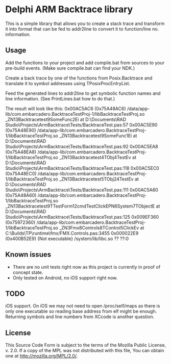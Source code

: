 Delphi ARM Backtrace library
============================
This is a simple library that allows you to create a stack trace and transform
it into format that can be fed to addr2line to convert it to function/line no.
information.

Usage
-----
Add the functions to your project and add compile.bat from sources to your
pre-build events. (Make sure compile.bat can find your NDK.)

Create a back trace by one of the functions from Posix.Backtrace and translate
it to symbol addresses using TPosixProcEntryList.

Feed the generated lines to addr2line to get symbolic function names and line
information. (See PrintLines.bat how to do that.)

The result will look like this:
	0x00AC5AC6 (0x75A48AC6) /data/app-lib/com.embarcadero.BacktraceTestProj-1/libBacktraceTestProj.so
	_ZN13Backtracetest9SomeFunc2Ei at D:\Documents\RAD Studio\Projects\ArmBacktrace\Tests/BacktraceTest.pas:57
	0x00AC5E90 (0x75A48E90) /data/app-lib/com.embarcadero.BacktraceTestProj-1/libBacktraceTestProj.so
	_ZN13Backtracetest9SomeFunc1Ei at D:\Documents\RAD Studio\Projects\ArmBacktrace\Tests/BacktraceTest.pas:92
	0x00AC5EA8 (0x75A48EA8) /data/app-lib/com.embarcadero.BacktraceTestProj-1/libBacktraceTestProj.so
	_ZN13Backtracetest4TObj4TestEv at D:\Documents\RAD Studio\Projects\ArmBacktrace\Tests/BacktraceTest.pas:118
	0x00AC5EC0 (0x75A48EC0) /data/app-lib/com.embarcadero.BacktraceTestProj-1/libBacktraceTestProj.so
	_ZN13Backtracetest5TObj24TestEv at D:\Documents\RAD Studio\Projects\ArmBacktrace\Tests/BacktraceTest.pas:111
	0x00AC5A60 (0x75A48A60) /data/app-lib/com.embarcadero.BacktraceTestProj-1/libBacktraceTestProj.so
	_ZN13Backtracetest9TTestForm12cmdTestClickEPN6System7TObjectE at D:\Documents\RAD Studio\Projects\ArmBacktrace\Tests/BacktraceTest.pas:125
	0x009EF360 (0x75972360) /data/app-lib/com.embarcadero.BacktraceTestProj-1/libBacktraceTestProj.so
	_ZN3Fmx8Controls8TControl5ClickEv at C:\Builds\TP\runtime\fmx/FMX.Controls.pas:3455
	0x000022E9 (0x400B52E9) {Not executable} /system/lib/libc.so
	??
	??:0

Known issues
------------
 * There are no unit tests right now as this project is currently in proof of concept state.
 * Only tested on Android, no iOS support right now.

TODO
----
iOS support. On iOS we may not need to open /proc/self/maps as there is only one
executable so reading base address from elf might be enough. Returning symbols
and line numbers from XCcode is another question.

License
-------
This Source Code Form is subject to the terms of the Mozilla Public License,
v. 2.0. If a copy of the MPL was not distributed with this file, You can obtain
one at http://mozilla.org/MPL/2.0/.
